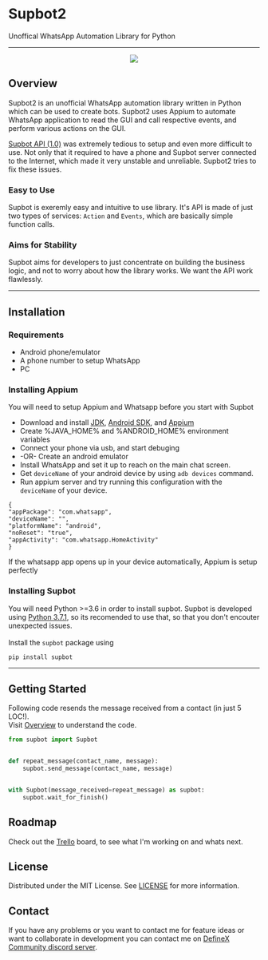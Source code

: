 # Supbot2

Unoffical WhatsApp Automation Library for Python

---

<div align="center">
  <img src="https://cdn.steemitimages.com/DQmVfVL98g7QbEyb4t4bt5A9DuMZLBYpiekwceBswjSUqTJ/small%20banner.jpg"/>
</div>

## Overview
Supbot2 is an unofficial WhatsApp automation library written in Python which can be used to create bots. Supbot2 uses Appium to automate WhatsApp application to read the GUI and call respective events, and perform various actions on the GUI.

[Supbot API (1.0)](https://github.com/adsau59/supbot) was extremely tedious to setup and even more difficult to use. Not only that it required to have a phone and Supbot server connected to the Internet, which made it very unstable and unreliable. Supbot2 tries to fix these issues.

### Easy to Use

Supbot is exeremly easy and intuitive to use library. It's API is made of just two types of services: `Action` and `Events`, which are basically simple function calls.

### Aims for Stability

Supbot aims for developers to just concentrate on building the business logic, and not to worry about how the library works. We want the API work flawlessly.

---

## Installation

### Requirements
- Android phone/emulator
- A phone number to setup WhatsApp
- PC

### Installing Appium
You will need to setup Appium and Whatsapp before you start with Supbot

- Download and install [JDK](https://www.oracle.com/technetwork/java/javase/downloads/index.html), [Android SDK](https://developer.android.com/studio/releases/sdk-tools), and [Appium](http://appium.io/downloads.html)
- Create %JAVA_HOME% and %ANDROID_HOME% environment variables
- Connect your phone via usb, and start debuging 
- -OR- Create an android emulator
- Install WhatsApp and set it up to reach on the main chat screen.
- Get `deviceName` of your android device by using `adb devices` command.
- Run appium server and try running this configuration with the `deviceName` of your device.
```
{
"appPackage": "com.whatsapp",
"deviceName": "",
"platformName": "android",
"noReset": "true",
"appActivity": "com.whatsapp.HomeActivity"
}
```
If the whatsapp app opens up in your device automatically, Appium is setup perfectly

### Installing Supbot
You will need Python >=3.6 in order to install supbot. Supbot is developed using [Python 3.7.1](https://www.python.org/downloads/release/python-371/), so its recomended to use that, so that you don't encouter unexpected issues.  
<br/>
Install the `supbot` package using
```
pip install supbot
```
---

## Getting Started
Following code resends the message received from a contact (in just 5 LOC!).  
Visit [Overview](how-to-use/overview.md) to understand the code.
```python
from supbot import Supbot


def repeat_message(contact_name, message):
    supbot.send_message(contact_name, message)


with Supbot(message_received=repeat_message) as supbot:
    supbot.wait_for_finish()
```

## Roadmap
Check out the [Trello](https://trello.com/b/aNlbWMEM/supbot2) board, to see what I'm working on and whats next.

## License
Distributed under the MIT License. See [LICENSE](https://github.com/adsau59/Supbot2/blob/master/LICENSE) for more information.

## Contact
If you have any problems or you want to contact me for feature ideas or want to collaborate in development you can contact me on [DefineX Community discord server](https://discord.gg/V6e2fpc).